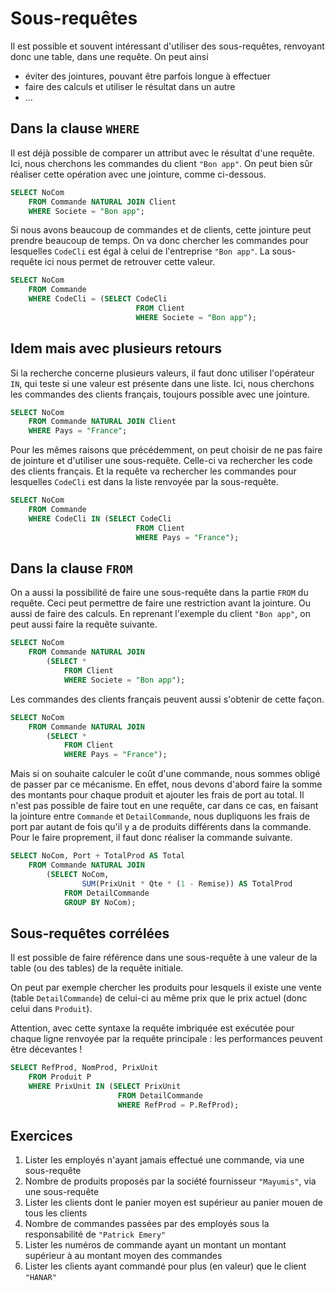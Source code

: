 # Sous-requêtes 

Il est possible et souvent intéressant d'utiliser des sous-requêtes, renvoyant donc une table, dans une requête. On peut ainsi 

- éviter des jointures, pouvant être parfois longue à effectuer
- faire des calculs et utiliser le résultat dans un autre
- ...

## Dans la clause  `WHERE`

Il est déjà possible de comparer un attribut avec le résultat d'une requête. Ici, nous cherchons les commandes du client `"Bon app"`. On peut bien sûr réaliser cette opération avec une jointure, comme ci-dessous.

```sql
SELECT NoCom
	FROM Commande NATURAL JOIN Client
	WHERE Societe = "Bon app";
```

Si nous avons beaucoup de commandes et de clients, cette jointure peut prendre beaucoup de temps. On va donc chercher les commandes pour lesquelles `CodeCli` est égal à celui de l'entreprise `"Bon app"`. La sous-requête ici nous permet de retrouver cette valeur.

```sql
SELECT NoCom
	FROM Commande
	WHERE CodeCli = (SELECT CodeCli
							FROM Client
							WHERE Societe = "Bon app");
```

## Idem mais avec plusieurs retours

Si la recherche concerne plusieurs valeurs, il faut donc utiliser l'opérateur `IN`, qui teste si une valeur est présente dans une liste. Ici, nous cherchons les commandes des clients français, toujours possible avec une jointure.

```sql
SELECT NoCom
	FROM Commande NATURAL JOIN Client
	WHERE Pays = "France";
```

Pour les mêmes raisons que précédemment, on peut choisir de ne pas faire de jointure et d'utiliser une sous-requête. Celle-ci va rechercher les code des clients français. Et la requête va rechercher les commandes pour lesquelles `CodeCli` est dans la liste renvoyée par la sous-requête.

```sql
SELECT NoCom
	FROM Commande
	WHERE CodeCli IN (SELECT CodeCli
							FROM Client
							WHERE Pays = "France");
```

## Dans la clause `FROM`

On a aussi la possibilité de faire une sous-requête dans la partie `FROM` du requête. Ceci peut permettre de faire une restriction avant la jointure. Ou aussi de faire des calculs. En reprenant l'exemple du client `"Bon app"`, on peut aussi faire la requête suivante.

```sql
SELECT NoCom
    FROM Commande NATURAL JOIN 
        (SELECT * 
            FROM Client   
            WHERE Societe = "Bon app");
```

Les commandes des clients français peuvent aussi s'obtenir de cette façon.

```sql
SELECT NoCom
    FROM Commande NATURAL JOIN 
        (SELECT *
            FROM Client
            WHERE Pays = "France");
```

Mais si on souhaite calculer le coût d'une commande, nous sommes obligé de passer par ce mécanisme. En effet, nous devons d'abord faire la somme des montants pour chaque produit et ajouter les frais de port au total. Il n'est pas possible de faire tout en une requête, car dans ce cas, en faisant la jointure entre `Commande` et `DetailCommande`, nous dupliquons les frais de port par autant de fois qu'il y a de produits différents dans la commande. Pour le faire proprement, il faut donc réaliser la commande suivante.

```sql
SELECT NoCom, Port + TotalProd AS Total
    FROM Commande NATURAL JOIN
        (SELECT NoCom, 
        		SUM(PrixUnit * Qte * (1 - Remise)) AS TotalProd
            FROM DetailCommande
            GROUP BY NoCom);
```

## Sous-requêtes corrélées

Il est possible de faire référence dans une sous-requête à une valeur de la table (ou des tables) de la requête initiale.

On peut par exemple chercher les produits pour lesquels il existe une vente (table `DetailCommande`) de celui-ci au même prix que le prix actuel (donc celui dans `Produit`).

Attention, avec cette syntaxe la requête imbriquée est exécutée pour chaque ligne renvoyée par la requête principale : les performances peuvent être décevantes !

```sql
SELECT RefProd, NomProd, PrixUnit
    FROM Produit P
    WHERE PrixUnit IN (SELECT PrixUnit
                        FROM DetailCommande
                        WHERE RefProd = P.RefProd);
```

## Exercices

1. Lister les employés n'ayant jamais effectué une commande, via une sous-requête
2. Nombre de produits proposés par la société fournisseur `"Mayumis"`, via une sous-requête
3.  Lister les clients dont le panier moyen est supérieur au panier mouen de tous les clients
4. Nombre de commandes passées par des employés sous la responsabilité de `"Patrick Emery"`
5. Lister les numéros de commande ayant un montant un montant supérieur à au montant moyen des commandes
6. Lister les clients ayant commandé pour plus (en valeur) que le client `"HANAR"`